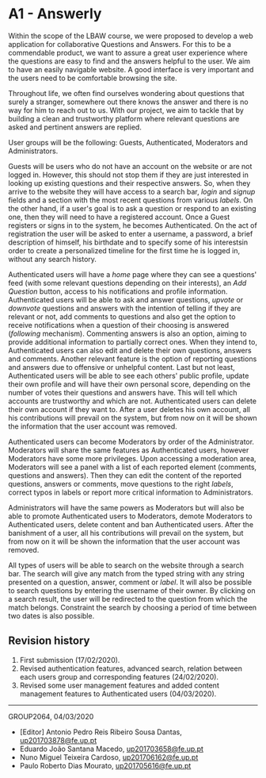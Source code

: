 # A1 - Answerly

Within the scope of the LBAW course, we were proposed to develop a web application for collaborative Questions and Answers. For this to be a commendable product, we want to assure a great user experience where the questions are easy to find and the answers helpful to the user. We aim to have an easily navigable website. A good interface is very important and the users need to be comfortable browsing the site.

Throughout life, we often find ourselves wondering about questions that surely a stranger, somewhere out there knows the answer and there is no way for him to reach out to us. With our project, we aim to tackle that by building a clean and trustworthy platform where relevant questions are asked and pertinent answers are replied.

User groups will be the following: Guests, Authenticated, Moderators and Administrators.

Guests will be users who do not have an account on the website or are not logged in. However, this should not stop them if they are just interested in looking up existing questions and their respective answers. So, when they arrive to the website they will have access to a search bar, _login_ and _signup_ fields and a section with the most recent questions from various _labels_. On the other hand, if a user&#39;s goal is to ask a question or respond to an existing one, then they will need to have a registered account. Once a Guest registers or signs in to the system, he becomes Authenticated. On the act of registration the user will be asked to enter a username, a password, a brief description of himself, his birthdate and to specify some of his interestsin order to create a personalized timeline for the first time he is logged in, without any search history.

Authenticated users will have a _home_ page where they can see a questions' feed (with some relevant questions depending on their interests), an _Add Question_ button, access to his notifications and profile information. Authenticated users will be able to ask and answer questions, _upvote_ or _downvote_ questions and answers with the intention of telling if they are relevant or not, add comments to questions and also get the option to receive notifications when a question of their choosing is answered (_following_ mechanism). Commenting answers is also an option, aiming to provide additional information to partially correct ones. When they intend to, Authenticated users can also edit and delete their own questions, answers and comments. Another relevant feature is the option of reporting questions and answers due to offensive or unhelpful content. Last but not least, Authenticated users will be able to see each others&#39; public profile, update their own profile and will have their own personal score, depending on the number of votes their questions and answers have. This will tell which accounts are trustworthy and which are not. Authenticated users can delete their own account if they want to. After a user deletes his own account, all his contributions will prevail on the system, but from now on it will be shown the information that the user account was removed.

Authenticated users can become Moderators by order of the Administrator. Moderators will share the same features as Authenticated users, however Moderators have some more privileges. Upon accessing a moderation area, Moderators will see a panel with a list of each reported element (comments, questions and answers). Then they can edit the content of the reported questions, answers or comments, move questions to the right _labels_, correct typos in labels or report more critical information to Administrators. 

Administrators will have the same powers as Moderators but will also be able to promote Authenticated users to Moderators, demote Moderators to Authenticated users, delete content and ban Authenticated users. After the banishment of a user, all his contributions will prevail on the system, but from now on it will be shown the information that the user account was removed.

All types of users will be able to search on the website through a search bar. The search will give any match from the typed string with any string presented on a question, answer, comment or _label_. It will also be possible to search questions by entering the username of their owner. By clicking on a search result, the user will be redirected to the question from which the match belongs. Constraint the search by choosing a period of time between two dates is also possible.

## Revision history
1. First submission (17/02/2020).
2. Revised authentication features, advanced search, relation between each users group and corresponding features (24/02/2020).
3. Revised some user management features and added content management features to Authenticated users (04/03/2020).

------

GROUP2064, 04/03/2020

- [Editor] Antonio Pedro Reis Ribeiro Sousa Dantas, up201703878@fe.up.pt
- Eduardo João Santana Macedo, up201703658@fe.up.pt
- Nuno Miguel Teixeira Cardoso, up201706162@fe.up.pt
- Paulo Roberto Dias Mourato, up201705616@fe.up.pt
